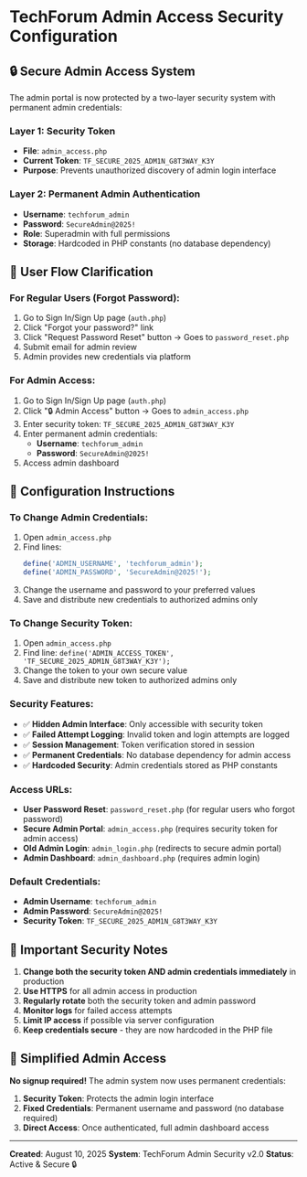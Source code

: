 # TechForum Admin Access Security Configuration

## 🔒 Secure Admin Access System

The admin portal is now protected by a two-layer security system with permanent admin credentials:

### Layer 1: Security Token
- **File**: `admin_access.php`
- **Current Token**: `TF_SECURE_2025_ADM1N_G8T3WAY_K3Y`
- **Purpose**: Prevents unauthorized discovery of admin login interface

### Layer 2: Permanent Admin Authentication
- **Username**: `techforum_admin`
- **Password**: `SecureAdmin@2025!`
- **Role**: Superadmin with full permissions
- **Storage**: Hardcoded in PHP constants (no database dependency)

## 📝 User Flow Clarification

### For Regular Users (Forgot Password):
1. Go to Sign In/Sign Up page (`auth.php`)
2. Click "Forgot your password?" link
3. Click "Request Password Reset" button → Goes to `password_reset.php`
4. Submit email for admin review
5. Admin provides new credentials via platform

### For Admin Access:
1. Go to Sign In/Sign Up page (`auth.php`) 
2. Click "🔒 Admin Access" button → Goes to `admin_access.php`
3. Enter security token: `TF_SECURE_2025_ADM1N_G8T3WAY_K3Y`
4. Enter permanent admin credentials:
   - **Username**: `techforum_admin`
   - **Password**: `SecureAdmin@2025!`
5. Access admin dashboard

## 📝 Configuration Instructions

### To Change Admin Credentials:
1. Open `admin_access.php`
2. Find lines: 
   ```php
   define('ADMIN_USERNAME', 'techforum_admin');
   define('ADMIN_PASSWORD', 'SecureAdmin@2025!');
   ```
3. Change the username and password to your preferred values
4. Save and distribute new credentials to authorized admins only

### To Change Security Token:
1. Open `admin_access.php`
2. Find line: `define('ADMIN_ACCESS_TOKEN', 'TF_SECURE_2025_ADM1N_G8T3WAY_K3Y');`
3. Change the token to your own secure value
4. Save and distribute new token to authorized admins only

### Security Features:
- ✅ **Hidden Admin Interface**: Only accessible with security token
- ✅ **Failed Attempt Logging**: Invalid token and login attempts are logged
- ✅ **Session Management**: Token verification stored in session
- ✅ **Permanent Credentials**: No database dependency for admin access
- ✅ **Hardcoded Security**: Admin credentials stored as PHP constants

### Access URLs:
- **User Password Reset**: `password_reset.php` (for regular users who forgot password)
- **Secure Admin Portal**: `admin_access.php` (requires security token for admin access)
- **Old Admin Login**: `admin_login.php` (redirects to secure admin portal)
- **Admin Dashboard**: `admin_dashboard.php` (requires admin login)

### Default Credentials:
- **Admin Username**: `techforum_admin`
- **Admin Password**: `SecureAdmin@2025!`
- **Security Token**: `TF_SECURE_2025_ADM1N_G8T3WAY_K3Y`

## 🚨 Important Security Notes

1. **Change both the security token AND admin credentials immediately** in production
2. **Use HTTPS** for all admin access in production
3. **Regularly rotate** both the security token and admin password
4. **Monitor logs** for failed access attempts
5. **Limit IP access** if possible via server configuration
6. **Keep credentials secure** - they are now hardcoded in the PHP file

## 🔧 Simplified Admin Access

**No signup required!** The admin system now uses permanent credentials:

1. **Security Token**: Protects the admin login interface
2. **Fixed Credentials**: Permanent username and password (no database required)
3. **Direct Access**: Once authenticated, full admin dashboard access

---
**Created**: August 10, 2025
**System**: TechForum Admin Security v2.0
**Status**: Active & Secure 🔒
